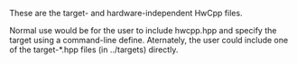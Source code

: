 These are the target- and hardware-independent HwCpp files. 

Normal use would be for the user to include hwcpp.hpp and specify the target using a command-line define.
Aternately, the user could include one of the target-*.hpp files (in ../targets) directly.